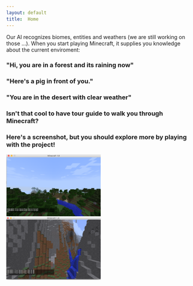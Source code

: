 ```yaml
---
layout: default
title:  Home
---
```


Our AI recognizes biomes, entities and weathers (we are still working on those ...). When you start playing Minecraft, it supplies you knowledge about the current enviroment:

### "Hi, you are in a forest and its raining now"
### "Here's a pig in front of you."
### "You are in the desert with clear weather"

### Isn't that cool to have tour guide to walk you through Minecraft?

### Here's a screenshot, but you should explore more by playing with the project!

<img src="demo.png" width="50%">

<img src="demo2.png" width="50%">




